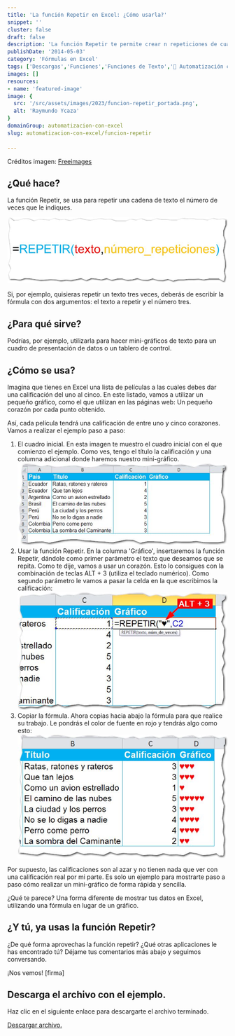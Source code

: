 ```yaml
---
title: 'La función Repetir en Excel: ¿Cómo usarla?'
snippet: ''
cluster: false
draft: false 
description: 'La función Repetir te permite crear n repeticiones de cualquier texto. Aprovecha esta función para hacer mini-gráficos en Excel.'
publishDate: '2014-05-03'
category: 'Fórmulas en Excel'
tags: ['Descargas','Funciones','Funciones de Texto','🤖 Automatización con Excel']
images: []
resources: 
- name: 'featured-image'
image: {
  src: '/src/assets/images/2023/funcion-repetir_portada.png',
  alt: 'Raymundo Ycaza'
}
domainGroup: automatizacion-con-excel
slug: automatizacion-con-excel/funcion-repetir

---
```


Créditos imagen: [Freeimages](http://www.freeimages.com/photo/360165)

## ¿Qué hace?

La función Repetir, se usa para repetir una cadena de texto el número de veces que le indiques.

[![Función Repetir](images/funcion-repetir-0031.jpg)](http://raymundoycaza.com/wp-content/uploads/funcion-repetir-0031.jpg)

Si, por ejemplo, quisieras repetir un texto tres veces, deberás de escribir la fórmula con dos argumentos: el texto a repetir y el número tres.

## ¿Para qué sirve?

Podrías, por ejemplo, utilizarla para hacer mini-gráficos de texto para un cuadro de presentación de datos o un tablero de control.

## ¿Cómo se usa?

Imagina que tienes en Excel una lista de películas a las cuales debes dar una calificación del uno al cinco. En este listado, vamos a utilizar un pequeño gráfico, como el que utilizan en las páginas web: Un pequeño corazón por cada punto obtenido.

Así, cada película tendrá una calificación de entre uno y cinco corazones. Vamos a realizar el ejemplo paso a paso:

1. El cuadro inicial. En esta imagen te muestro el cuadro inicial con el que comienzo el ejemplo. Como ves, tengo el título la calificación y una columna adicional donde haremos nuestro mini-gráfico. [![Función Repetir](images/funcion-repetir-0011.jpg)](http://raymundoycaza.com/wp-content/uploads/funcion-repetir-0011.jpg) 
2. Usar la función Repetir. En la columna 'Gráfico', insertaremos la función Repetir, dándole como primer parámetro el texto que deseamos que se repita. Como te dije, vamos a usar un corazón. Esto lo consigues con la combinación de teclas ALT + 3 (utiliza el teclado numérico). Como segundo parámetro le vamos a pasar la celda en la que escribimos la calificación: [![Función Repetir](images/funcion-repetir-0021.jpg)](http://raymundoycaza.com/wp-content/uploads/funcion-repetir-0021.jpg)
3. Copiar la fórmula. Ahora copias hacia abajo la fórmula para que realice su trabajo. Le pondrás el color de fuente en rojo y tendrás algo como esto: [![Función Repetir](images/funcion-repetir-0041.jpg)](http://raymundoycaza.com/wp-content/uploads/funcion-repetir-0041.jpg)

Por supuesto, las calificaciones son al azar y no tienen nada que ver con una calificación real por mi parte. Es solo un ejemplo para mostrarte paso a paso cómo realizar un mini-gráfico de forma rápida y sencilla.

¿Qué te parece? Una forma diferente de mostrar tus datos en Excel, utilizando una fórmula en lugar de un gráfico.

## ¿Y tú, ya usas la función Repetir?

¿De qué forma aprovechas la función repetir? ¿Qué otras aplicaciones le has encontrado tú? Déjame tus comentarios más abajo y seguimos conversando.

¡Nos vemos! \[firma\]

## Descarga el archivo con el ejemplo.

Haz clic en el siguiente enlace para descargarte el archivo terminado.

[Descargar archivo.](http://static.raymundoycaza.com/funcion-repetir.xlsx)

